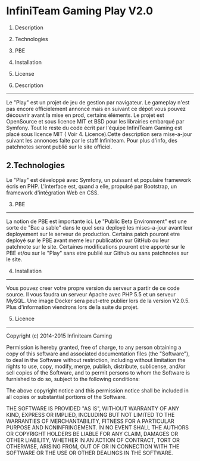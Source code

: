 InfiniTeam Gaming Play V2.0
===========================

1. Description
2. Technologies
3. PBE
4. Installation
5. License


1. Description
--------------

Le "Play" est un projet de jeu de gestion par navigateur. Le gameplay n'est pas encore officielement annoncé mais en suivant ce dépot vous pouvez découvrir avant la mise en prod, certains éléments.
Le projet est OpenSource et sous licence MIT et BSD pour les librairies embarqué par Symfony. Tout le reste du code écrit par l'équipe InfiniTeam Gaming est placé sous licence MIT ( Voir 4. Licence).Cette description sera mise-a-jour suivant les annonces faite par le staff Infiniteam. Pour plus d'info, des patchnotes seront publié sur le site officiel.

2.Technologies
--------------

Le "Play" est développé avec Symfony, un puissant et populaire framework écris en PHP. L'interface est, quand a elle, propulsé par Bootstrap, un framework d'intégration Web en CSS.

3. PBE
------

La notion de PBE est importante ici. Le "Public Beta Environment" est une sorte de "Bac a sable" dans le quel sera deployé les mises-a-jour avant leur deployement sur le serveur de production.
Certains patch pouront etre deployé sur le PBE avant meme leur publication sur GitHub ou leur patchnote sur le site.
Certaines modifications pouront etre apporté sur le PBE et/ou sur le "Play" sans etre publié sur Github ou sans patchnotes sur le site.

4. Installation
---------------

Vous pouvez creer votre propre version du serveur a partir de ce code source. Il vous faudra un serveur Apache avec PHP 5.5 et un serveur MySQL.
Une image Docker sera peut-etre publier lors de la version V2.0.5.
Plus d'information viendrons lors de la suite du projet.

5. Licence
----------

Copyright (c) 2014-2015 Infiniteam Gaming

Permission is hereby granted, free of charge, to any person obtaining a copy of this software and associated documentation files (the "Software"), to deal in the Software without restriction, including without limitation the rights to use, copy, modify, merge, publish, distribute, sublicense, and/or sell copies of the Software, and to permit persons to whom the Software is furnished to do so, subject to the following conditions:

The above copyright notice and this permission notice shall be included in all copies or substantial portions of the Software.

THE SOFTWARE IS PROVIDED "AS IS", WITHOUT WARRANTY OF ANY KIND, EXPRESS OR IMPLIED, INCLUDING BUT NOT LIMITED TO THE WARRANTIES OF MERCHANTABILITY, FITNESS FOR A PARTICULAR PURPOSE AND NONINFRINGEMENT. IN NO EVENT SHALL THE AUTHORS OR COPYRIGHT HOLDERS BE LIABLE FOR ANY CLAIM, DAMAGES OR OTHER LIABILITY, WHETHER IN AN ACTION OF CONTRACT, TORT OR OTHERWISE, ARISING FROM, OUT OF OR IN CONNECTION WITH THE SOFTWARE OR THE USE OR OTHER DEALINGS IN THE SOFTWARE.


